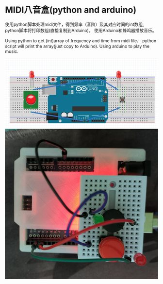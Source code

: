 # MIDI八音盒(python and arduino)
使用python脚本处理midi文件，得到频率（音阶）及其对应时间的int数组, python脚本将打印数组(直接复制到Arduino)。
使用Arduino和蜂鸣器播放音乐。

Using python to get (int)array of frequency and time from midi file， python script will print the array(just copy to Arduino).
Using arduino to play the music.

![BreadBoard](https://github.com/PRC-AExcalibur/midi_player_by_buzzer-arduino-/blob/main/breadboard.png)
![Wiring diagram](https://github.com/PRC-AExcalibur/midi_player_by_buzzer-arduino-/blob/main/Wiring%20diagram.jpg)
